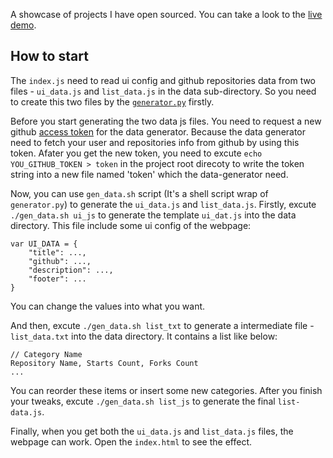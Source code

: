 A showcase of projects I have open sourced. You can take a look to the [live demo](http://nekocode.cn/project-gallery).

## How to start

The `index.js` need to read ui config and github repositories data from two files - `ui_data.js` and `list_data.js` in the data sub-directory. So you need to create this two files by the [`generator.py`](data/generator.py) firstly.

Before you start generating the two data js files. You need to request a new github [access token](https://github.com/settings/tokens) for the data generator. Because the data generator need to fetch your user and repositories info from github by using this token. Afater you get the new token, you need to excute `echo YOU_GITHUB_TOKEN > token` in the project root direcoty to write the token string into a new file named 'token' which the data-generator need.

Now, you can use `gen_data.sh` script (It's a shell script wrap of `generator.py`) to generate the `ui_data.js` and `list_data.js`. Firstly, excute `./gen_data.sh ui_js` to generate the template `ui_dat.js` into the data directory. This file include some ui config of the webpage:

```
var UI_DATA = {
    "title": ...,
    "github": ...,
    "description": ...,
    "footer": ...
}
```

You can change the values into what you want.

And then, excute `./gen_data.sh list_txt` to generate a intermediate file - `list_data.txt` into the data directory. It contains a list like below:

```
// Category Name
Repository Name, Starts Count, Forks Count
...
```

You can reorder these items or insert some new categories. After you finish your tweaks, excute `./gen_data.sh list_js` to generate the final `list-data.js`.

Finally, when you get both the `ui_data.js` and `list_data.js` files, the webpage can work. Open the `index.html` to see the effect.
